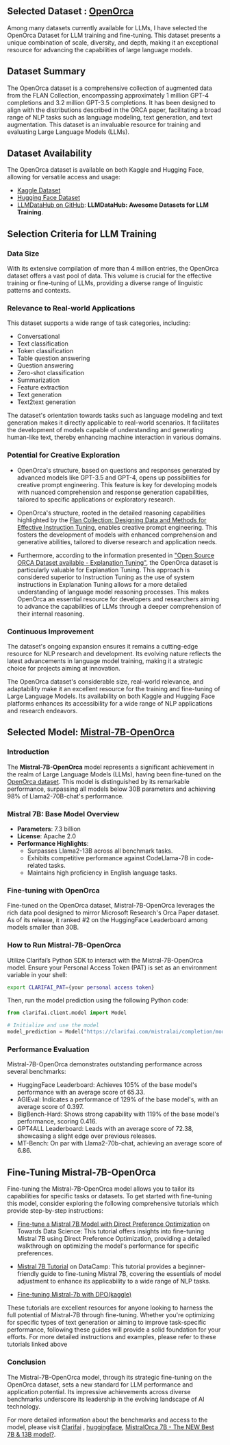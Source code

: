 ## Selected Dataset : [OpenOrca](https://huggingface.co/datasets/Open-Orca/OpenOrca)
Among many datasets currently available for LLMs, I have selected the OpenOrca Dataset for LLM training and fine-tuning. This dataset presents a unique combination of scale, diversity, and depth, making it an exceptional resource for advancing the capabilities of large language models.

## Dataset Summary

The OpenOrca dataset is a comprehensive collection of augmented data from the FLAN Collection, encompassing approximately 1 million GPT-4 completions and 3.2 million GPT-3.5 completions. It has been designed to align with the distributions described in the ORCA paper, facilitating a broad range of NLP tasks such as language modeling, text generation, and text augmentation. This dataset is an invaluable resource for training and evaluating Large Language Models (LLMs).

## Dataset Availability

The OpenOrca dataset is available on both Kaggle and Hugging Face, allowing for versatile access and usage:

- [Kaggle Dataset](https://www.kaggle.com/datasets/thedevastator/open-orca-augmented-flan-dataset/data)
- [Hugging Face Dataset](https://huggingface.co/datasets/Open-Orca/OpenOrca)
- [LLMDataHub on GitHub](https://github.com/Zjh-819/LLMDataHub): **LLMDataHub: Awesome Datasets for LLM Training**.

## Selection Criteria for LLM Training

### Data Size

With its extensive compilation of more than 4 million entries, the OpenOrca dataset offers a vast pool of data. This volume is crucial for the effective training or fine-tuning of LLMs, providing a diverse range of linguistic patterns and contexts.

### Relevance to Real-world Applications

This dataset supports a wide range of task categories, including:

- Conversational
- Text classification
- Token classification
- Table question answering
- Question answering
- Zero-shot classification
- Summarization
- Feature extraction
- Text generation
- Text2text generation

The dataset's orientation towards tasks such as language modeling and text generation makes it directly applicable to real-world scenarios. It facilitates the development of models capable of understanding and generating human-like text, thereby enhancing machine interaction in various domains.

### Potential for Creative Exploration

- OpenOrca's structure, based on questions and responses generated by advanced models like GPT-3.5 and GPT-4, opens up possibilities for creative prompt engineering. This feature is key for developing models with nuanced comprehension and response generation capabilities, tailored to specific applications or exploratory research.

- OpenOrca's structure, rooted in the detailed reasoning capabilities highlighted by the [Flan Collection: Designing Data and Methods for Effective Instruction Tuning](https://arxiv.org/pdf/2301.13688.pdf), enables creative prompt engineering. This fosters the development of models with enhanced comprehension and generative abilities, tailored to diverse research and application needs.

- Furthermore, according to the information presented in ["Open Source ORCA Dataset available - Explanation Tuning"](https://www.youtube.com/watch?v=S6Xf3_VYzuY), the OpenOrca dataset is particularly valuable for Explanation Tuning. This approach is considered superior to Instruction Tuning as the use of system instructions in Explanation Tuning allows for a more detailed understanding of language model reasoning processes. This makes OpenOrca an essential resource for developers and researchers aiming to advance the capabilities of LLMs through a deeper comprehension of their internal reasoning.


### Continuous Improvement

The dataset's ongoing expansion ensures it remains a cutting-edge resource for NLP research and development. Its evolving nature reflects the latest advancements in language model training, making it a strategic choice for projects aiming at innovation.

The OpenOrca dataset's considerable size, real-world relevance, and adaptability make it an excellent resource for the training and fine-tuning of Large Language Models. Its availability on both Kaggle and Hugging Face platforms enhances its accessibility for a wide range of NLP applications and research endeavors.


## Selected Model: [Mistral-7B-OpenOrca](https://huggingface.co/Open-Orca/Mistral-7B-OpenOrca)

### Introduction

The **Mistral-7B-OpenOrca** model represents a significant achievement in the realm of Large Language Models (LLMs), having been fine-tuned on the [OpenOrca dataset](https://huggingface.co/mistralai/Mistral-7B-v0.1). This model is distinguished by its remarkable performance, surpassing all models below 30B parameters and achieving 98% of Llama2-70B-chat's performance.

### Mistral 7B: Base Model Overview

- **Parameters**: 7.3 billion
- **License**: Apache 2.0
- **Performance Highlights**:
  - Surpasses Llama2-13B across all benchmark tasks.
  - Exhibits competitive performance against CodeLlama-7B in code-related tasks.
  - Maintains high proficiency in English language tasks.

### Fine-tuning with OpenOrca

Fine-tuned on the OpenOrca dataset, Mistral-7B-OpenOrca leverages the rich data pool designed to mirror Microsoft Research's Orca Paper dataset. As of its release, it ranked #2 on the HuggingFace Leaderboard among models smaller than 30B.

### How to Run Mistral-7B-OpenOrca

Utilize Clarifai’s Python SDK to interact with the Mistral-7B-OpenOrca model. Ensure your Personal Access Token (PAT) is set as an environment variable in your shell:

```bash
export CLARIFAI_PAT={your personal access token}
```
Then, run the model prediction using the following Python code:

```python
from clarifai.client.model import Model

# Initialize and use the model
model_prediction = Model("https://clarifai.com/mistralai/completion/models/mistral-7B-OpenOrca").predict_by_bytes(b"Write a tweet on future of AI", "text")
```

### Performance Evaluation

Mistral-7B-OpenOrca demonstrates outstanding performance across several benchmarks:

   - HuggingFace Leaderboard: Achieves 105% of the base model's performance with an average score of 65.33.
   - AGIEval: Indicates a performance of 129% of the base model's, with an average score of 0.397.
   - BigBench-Hard: Shows strong capability with 119% of the base model's performance, scoring 0.416.
   - GPT4ALL Leaderboard: Leads with an average score of 72.38, showcasing a slight edge over previous releases.
   - MT-Bench: On par with Llama2-70b-chat, achieving an average score of 6.86.

## Fine-Tuning Mistral-7B-OpenOrca

Fine-tuning the Mistral-7B-OpenOrca model allows you to tailor its capabilities for specific tasks or datasets. To get started with fine-tuning this model, consider exploring the following comprehensive tutorials which provide step-by-step instructions:

- [Fine-tune a Mistral 7B Model with Direct Preference Optimization](https://towardsdatascience.com/fine-tune-a-mistral-7b-model-with-direct-preference-optimization-708042745aac) on Towards Data Science: This tutorial offers insights into fine-tuning Mistral 7B using Direct Preference Optimization, providing a detailed walkthrough on optimizing the model's performance for specific preferences.
  
- [Mistral 7B Tutorial](https://www.datacamp.com/tutorial/mistral-7b-tutorial) on DataCamp: This tutorial provides a beginner-friendly guide to fine-tuning Mistral 7B, covering the essentials of model adjustment to enhance its applicability to a wide range of NLP tasks.

- [Fine-tuning Mistral-7b with DPO(kaggle)](https://www.kaggle.com/code/aisuko/fine-tuning-mistral-7b-with-dpo)

These tutorials are excellent resources for anyone looking to harness the full potential of Mistral-7B through fine-tuning. Whether you're optimizing for specific types of text generation or aiming to improve task-specific performance, following these guides will provide a solid foundation for your efforts. For more detailed instructions and examples, please refer to these tutorials linked above


### Conclusion

The Mistral-7B-OpenOrca model, through its strategic fine-tuning on the OpenOrca dataset, sets a new standard for LLM performance and application potential. Its impressive achievements across diverse benchmarks underscore its leadership in the evolving landscape of AI technology.

For more detailed information about the benchmarks and access to the model, please visit [Clarifai](https://clarifai.com/mistralai/completion/models/mistral-7B-OpenOrca) , [huggingface](https://huggingface.co/Open-Orca/Mistral-7B-OpenOrca), [MistralOrca 7B - The NEW Best 7B & 13B model?](https://www.youtube.com/watch?v=TEq5Kg4VONA).





 

